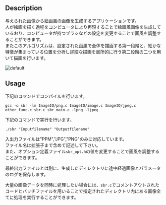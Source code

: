 ## Description
与えられた画像から絵画風の画像を生成するアプリケーションです。  
人が絵画を描く過程をコンピュータにより再現することで絵画風画像を生成しているおり、コンピュータが持つブラシなどの設定を変更することで画風を調整することができます。  
またこのアルゴリズムは、設定された画風で全体を描画する第一段階と、細かな特徴が集まっている位置を分析し詳細な描画を局所的に行う第二段階の二つを用いて描画を行います。  

![default](https://user-images.githubusercontent.com/35408970/53342566-949d9400-3951-11e9-9d78-822d4eaed8b6.png)

## Usage
下記のコマンドでコンパイルを行います。　　
```
gcc -o sbr -lm ImageIO/png.c ImageIO/image.c ImageIO/jpeg.c other_func.c sbr.c sbr_main.c -lpng -ljpeg
```
下記のコマンドで実行を行います。　　
```
./sbr "Inputfilename" "Outputfilename"
```
入出力ファイルは"PPM","JPG","PNG"のみに対応しています。  
ファイル名は拡張子まで含めて記述して下さい。  
また、オプション定義ファイル```sbr_opt.h```の値を変更することで画風を調整することができます。  
  
最終出力ファイルとは別に、生成したディレクトリに途中経過画像とパラメータのログを保存します。  
  
大量の画像データを同時に処理したい場合には、```sbr.c```でコメントアウトされたコードとバッチファイルを用いることで指定されたディレクトリ内にある画像全てに処理を実行することができます。
